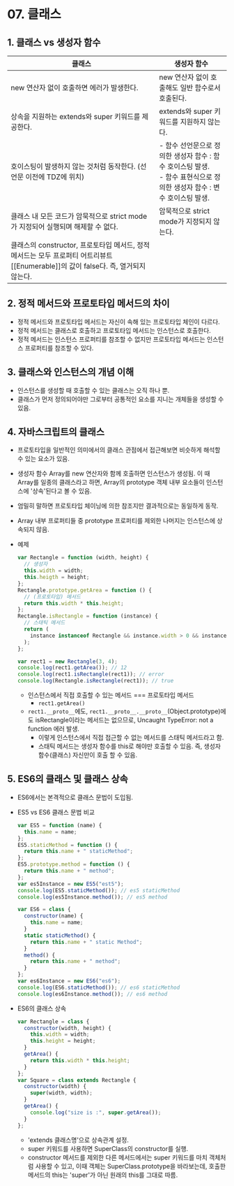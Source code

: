 # 07. 클래스

## 1. 클래스 vs 생성자 함수

| 클래스                                                                                                                              | 생성자 함수                                                                                                                |
| ----------------------------------------------------------------------------------------------------------------------------------- | -------------------------------------------------------------------------------------------------------------------------- |
| new 연산자 없이 호출하면 에러가 발생한다.                                                                                           | new 연산자 없이 호출해도 일반 함수로서 호출된다.                                                                           |
| 상속을 지원하는 extends와 super 키워드를 제공한다.                                                                                  | extends와 super 키워드를 지원하지 않는다.                                                                                  |
| 호이스팅이 발생하지 않는 것처럼 동작한다. (선언문 이전에 TDZ에 위치)                                                                | - 함수 선언문으로 정의한 생성자 함수 : 함수 호이스팅 발생.<br />- 함수 표현식으로 정의한 생성자 함수 : 변수 호이스팅 발생. |
| 클래스 내 모든 코드가 암묵적으로 strict mode가 지정되어 실행되며 해제할 수 없다.                                                    | 암묵적으로 strict mode가 지정되지 않는다.                                                                                  |
| 클래스의 constructor, 프로토타입 메서드, 정적 메서드는 모두 프로퍼티 어트리뷰트 [[Enumerable]]의 값이 false다. 즉, 열거되지 않는다. |                                                                                                                            |

## 2. 정적 메서드와 프로토타입 메서드의 차이

- 정적 메서드와 프로토타입 메서드는 자신이 속해 있는 프로토타입 체인이 다르다.
- 정적 메서드는 클래스로 호출하고 프로토타입 메서드는 인스턴스로 호출한다.
- 정적 메서드는 인스턴스 프로퍼티를 참조할 수 없지만 프로토타입 메서드는 인스턴스 프로퍼티를 참조할 수 있다.

## 3. 클래스와 인스턴스의 개념 이해

- 인스턴스를 생성할 때 호출할 수 있는 클래스는 오직 하나 뿐.
- 클래스가 먼저 정의되어야만 그로부터 공통적인 요소를 지니는 개체들을 생성할 수 있음.

## 4. 자바스크립트의 클래스

- 프로토타입을 일반적인 의미에서의 클래스 관점에서 접근해보면 비슷하게 해석할 수 있는 요소가 있음.

- 생성자 함수 Array를 new 연산자와 함께 호출하면 인스턴스가 생성됨. 이 때 Array를 일종의 클래스라고 하면, Array의 prototype 객체 내부 요소들이 인스턴스에 '상속'된다고 볼 수 있음.

- 엄밀히 말하면 프로토타입 체이닝에 의한 참조지만 결과적으로는 동일하게 동작.

- Array 내부 프로퍼티들 중 prototype 프로퍼티를 제외한 나머지는 인스턴스에 상속되지 않음.

- 예제

  ```js
  var Rectangle = function (width, height) {
    // 생성자
    this.width = width;
    this.heigth = height;
  };
  Rectangle.prototype.getArea = function () {
    // (프로토타입) 메서드
    return this.width * this.height;
  };
  Rectangle.isRectangle = function (instance) {
    // 스태틱 메서드
    return (
      instance instanceof Rectangle && instance.width > 0 && instance.heigth > 0
    );
  };

  var rect1 = new Rectangle(3, 4);
  console.log(rect1.getArea()); // 12
  console.log(rect1.isRectangle(rect1)); // error
  console.log(Rectangle.isRectangle(rect1)); // true
  ```

  - 인스턴스에서 직접 호출할 수 있는 메서드 === 프로토타입 메서드
    - `rect1.getArea()`
  - `rect1.__proto__`에도, `rect1.__proto__.__proto__`(Object.prototype)에도 isRectangle이라는 메서드는 없으므로, Uncaught TypeError: not a function 에러 발생.
    - 이렇게 인스턴스에서 직접 접근할 수 없는 메서드를 스태틱 메서드라고 함.
    - 스태틱 메서드는 생성자 함수를 this로 해야만 호출할 수 있음. 즉, 생성자 함수(클래스) 자신만이 호출 할 수 있음.

## 5. ES6의 클래스 및 클래스 상속

- ES6에서는 본격적으로 클래스 문법이 도입됨.

- ES5 vs ES6 클래스 문법 비교

  ```js
  var ES5 = function (name) {
    this.name = name;
  };
  ES5.staticMethod = function () {
    return this.name + " staticMethod";
  };
  ES5.prototype.method = function () {
    return this.name + " method";
  };
  var es5Instance = new ES5("est5");
  console.log(ES5.staticMethod()); // es5 staticMethod
  console.log(es5Instance.method()); // es5 method

  var ES6 = class {
    constructor(name) {
      this.name = name;
    }
    static staticMethod() {
      return this.name + " static Method";
    }
    method() {
      return this.name + " method";
    }
  };
  var es6Instance = new ES6("es6");
  console.log(ES6.staticMethod()); // es6 staticMethod
  console.log(es6Instance.method()); // es6 method
  ```

- ES6의 클래스 상속

  ```js
  var Rectangle = class {
    constructor(width, height) {
      this.width = width;
      this.height = height;
    }
    getArea() {
      return this.width * this.height;
    }
  };
  var Square = class extends Rectangle {
    constructor(width) {
      super(width, width);
    }
    getArea() {
      console.log("size is :", super.getArea());
    }
  };
  ```

  - 'extends 클래스명'으로 상속관계 설정.
  - super 키워드를 사용하면 SuperClass의 constructor를 실행.
  - constructor 메서드를 제외한 다른 메서드에서는 super 키워드를 마치 객체처럼 사용할 수 있고, 이때 객체는 SuperClass.prototype을 바라보는데, 호출한 메서드의 this는 'super'가 아닌 원래의 this를 그대로 따름.
